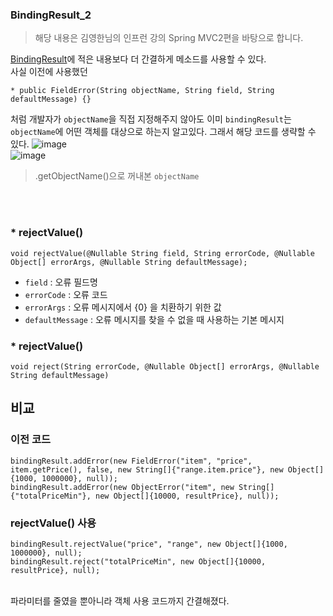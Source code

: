### BindingResult_2

> 해당 내용은 김영한님의 인프런 강의 Spring MVC2편을 바탕으로 합니다.


[BindingResult](https://github.com/MJeong00/TIL/blob/main/Spring/BindResult.md)에 적은 내용보다 더 간결하게 메소드를 사용할 수 있다.   
사실 이전에 사용했던 
```
* public FieldError(String objectName, String field, String defaultMessage) {}    
```
처럼 개발자가 `objectName`을 직접 지정해주지 않아도 이미 `bindingResult`는 `objectName`에 어떤 객체를 대상으로 하는지 알고있다. 
그래서 해당 코드를 생략할 수 있다. 
![image](https://user-images.githubusercontent.com/108853290/223056565-66fdd1db-e19b-4d3b-b89d-e7359a261188.png)   
![image](https://user-images.githubusercontent.com/108853290/223056629-4c970c68-10ba-468c-a437-b95cc3b769e3.png)   
> .getObjectName()으로 꺼내본 `objectName`

</br></br>  
      
      


### * rejectValue()
```
void rejectValue(@Nullable String field, String errorCode, @Nullable Object[] errorArgs, @Nullable String defaultMessage);
```
* `field` : 오류 필드명
* `errorCode` : 오류 코드
* `errorArgs` : 오류 메시지에서 {0} 을 치환하기 위한 값
* `defaultMessage` : 오류 메시지를 찾을 수 없을 때 사용하는 기본 메시지   


### * rejectValue()
 ```
void reject(String errorCode, @Nullable Object[] errorArgs, @Nullable String defaultMessage)
```

## 비교

### 이전 코드
```
bindingResult.addError(new FieldError("item", "price", item.getPrice(), false, new String[]{"range.item.price"}, new Object[]{1000, 1000000}, null));   
bindingResult.addError(new ObjectError("item", new String[]{"totalPriceMin"}, new Object[]{10000, resultPrice}, null));
```

### rejectValue() 사용
```
bindingResult.rejectValue("price", "range", new Object[]{1000, 1000000}, null);  
bindingResult.reject("totalPriceMin", new Object[]{10000, resultPrice}, null);

```   
</br>
파라미터를 줄였을 뿐아니라 객체 사용 코드까지 간결해졌다.
